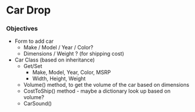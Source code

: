 # Car Drop

### Objectives

- Form to add car
  - Make / Model / Year / Color?
  - Dimensions / Weight ? (for shipping cost)
- Car Class (based on inheritance)
  - Get/Set
    - Make, Model, Year, Color, MSRP
    - Width, Height, Weight
  - Volume() method, to get the volume of the car based on dimensions
  - CostToShip() method - maybe a dictionary look up based on volume?
  - CarSound()
